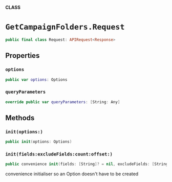**CLASS**

# `GetCampaignFolders.Request`

```swift
public final class Request: APIRequest<Response>
```

## Properties
### `options`

```swift
public var options: Options
```

### `queryParameters`

```swift
override public var queryParameters: [String: Any]
```

## Methods
### `init(options:)`

```swift
public init(options: Options)
```

### `init(fields:excludeFields:count:offset:)`

```swift
public convenience init(fields: [String]? = nil, excludeFields: [String]? = nil, count: Int? = nil, offset: Int? = nil)
```

convenience initialiser so an Option doesn't have to be created
